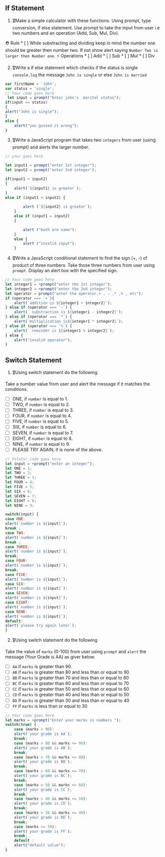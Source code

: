 ## If Statement
1.  🎖Make a simple calculator with these functions. Using prompt, type conversion, if else statement. Use prompt to take the input from user i.e two numbers and an operation (Add, Sub, Mul, Div).

  ⛑ Rule
    * [ ] While substracting and dividing keep in mind the number one should be greater then number two. If not show alert saying `Number Two is larger then Number one`.
  ⚡️ Operations
    * [ ] Add
    * [ ] Sub
    * [ ] Mul
    * [ ] Div

2. 🎖Write a if else statement which checks if the status is single `console.log` the message `John is single` or else `John is married`
```js
var firstName = 'John';
var status = 'single';
// Your code goes here
 let input = prompt("Enter john's  marital status");
if(input == status)
{
alert("John is single");
}
else {
	alert("you gussed it wrong");
}
```

3. 🎖Write a JavaScript program that takes two `integers` from user (using prompt) and alerts the larger number.
```js
// your goes here

let input1 = prompt("enter 1st integer");
let input2 = prompt("enter 2nd integer");

if(input1 > input2)
{
	alert(`${input1} is greater`);
}
else if (input1 < input2) {
		
		alert (`${input2} is greater`);
	}
	else if (input1 = input2)
	{

		alert ("both are same");
	}
	else {
		alert ("invalid input");
	}

```

4. 🎖Write a JavaScript conditional statement to find the sign (+, -) of product of three numbers. Take those three numbers from user using `prompt`. Display an alert box with the specified sign.

```js
// Your code goes here
let integer1 = +prompt("enter the 1st integer");
let integer2 = +prompt("enter the 2nd integer");
let operator = prompt("enter the operator,+ , - ,* ,% , etc");
if (operator === `+`){
	alert(`addition is ${integer1 + integer2}`);
} else if (operator === `-`) {
	alert(` substraction is ${integer1 - integer2}`);
} else if (operator === `*`) {
	alert(`multiplication is${integer1 * integer2}`);
} else if (operator === `%`) {
	alert(` reminder is ${integer1 % integer2}`);
} else {
	alert("invalid operator");
}

```

## Switch Statement

1. 🎖Using switch statement do the following

Take a number value from user and alert the message if it matches the conditions.
* [ ] ONE, if `number` is equal to 1.
* [ ] TWO, if `number` is equal to 2.
* [ ] THREE, if `number` is equal to 3.
* [ ] FOUR, if `number` is equal to 4.
* [ ] FIVE, if `number` is equal to 5.
* [ ] SIX, if `number` is equal to 6.
* [ ] SEVEN, if `number` is equal to 7.
* [ ] EIGHT, if `number` is equal to 8.
* [ ] NINE, if `number` is equal to 9.
* [ ] PLEASE TRY AGAIN, if  is none of the above.
```js
// Yoletur code goes here
let input = +prompt("enter an integer");
let ONE = 1;
let TWO = 2;
let THREE = 3;
let FOUR = 4;
let FIVE = 5;
let SIX = 6;
let SEVEN = 7;
let EIGHT = 8;
let NINE = 9;

switch(input) {
case ONE:
alert(`number is ${input}`);
break ;
case TWO:
alert(`number is ${input}`);
break ;
case THREE:
alert(`number is ${input}`);
break;
case FOUR:
alert(`number is ${input}`);
break;
case FIVE:
alert(`number is ${input}`);
case SIX:
alert(`number is ${input}`);
case SEVEN:
alert(`number is ${input}`);
case EIGHT:
alert(`number is ${input}`);
case NINE:
alert(`number is ${input}`);
default:
alert(`please try again later`);
}
```

2. 🎖Using switch statement do the following

Take the value of `marks` (0-100) from user using `prompt` and `alert` the message (Your Grade is AA) as giver below.
* [ ] `AA` if `marks` is greater than 90.
* [ ] `AB` if `marks` is greater than 80 and less than or equal to 90
* [ ] `BB` if `marks` is greater than 70 and less than or equal to 80
* [ ] `BC` if `marks` is greater than 60 and less than or equal to 70
* [ ] `CC` if `marks` is greater than 50 and less than or equal to 60
* [ ] `CD` if `marks` is greater than 40 and less than or equal to 50
* [ ] `DD` if `marks` is greater than 30 and less than or equal to 40
* [ ] `FF` if `marks` is less than or equal to 30
```js
// Your code goes here
let marks = +prompt("Enter your marks in numbers ");
switch(true) {
	case (marks > 90):
	alert(`your grade is AA`);
	break;
	case (marks > 80 && marks <= 90):
	alert(`your grade is AB`);
	break;
	case (marks > 70 && marks <= 80):
	alert(`your grade is BB`);
	break;
	case (marks > 60 && marks <= 70):
	alert(`your grade is BC`);
	break;
	case (marks > 50 && marks <= 60):
	alert(`your grade is CC`);
	break;
	case (marks > 40 && marks <= 50):
	alert(`your grade is CD`);
	break;
	case (marks > 30 && marks <= 40):
	alert(`your grade is DD`);
	break;
	case (marks <= 30):
	alert(`your grade is FF`);
	break;
	default :
	alert("default value");
}

```
